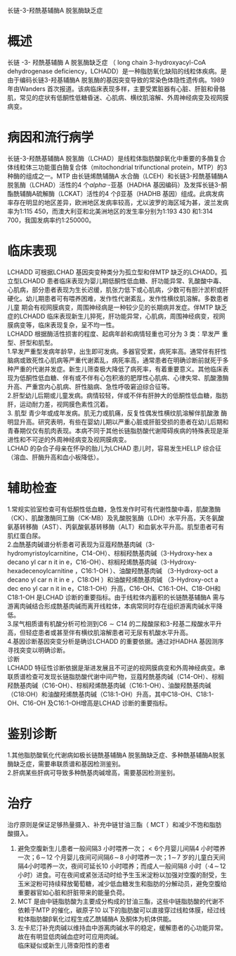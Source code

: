长链-3-羟酰基辅酶A 脱氢酶缺乏症  
# 概述  
长链 -3- 羟酰基辅酶 A  脱氢酶缺乏症 （ long chain 3-hydroxyacyl-CoA dehydrogenase deficiency，LCHADD）是一种脂肪氧化缺陷的线粒体疾病。是由于编码长链3-羟基辅酶A 脱氢酶的基因突变导致的常染色体隐性遗传病。1989 年由Wanders 首次报道。该病临床表现多样，主要受累脏器有心脏、肝脏和骨骼肌，常见的症状有低酮性低糖昏迷、心肌病、横纹肌溶解、外周神经病变及视网膜病变。  
# 病因和流行病学  
长链-3-羟酰基辅酶A 脱氢酶（LCHAD）是线粒体脂肪酸β氧化中重要的多酶复合体线粒体三功能蛋白酶复合体（mitochondrial trifunctional protein，MTP）的3 种酶的组成之一。MTP 由长链烯酰辅酶A 水合酶（LCEH）和长链3-羟酰基辅酶A 脱氢酶（LCHAD）活性的4 个$alpha\cdot$-亚基（HADHA 基因编码）及发挥长链3-酮酯酰辅酶A硫解酶（LCKAT）活性的4 个β亚基（HADHB 基因）组成。此病发病率存在明显的地区差异，欧洲地区发病率较高，尤以波罗的海区域为甚，波兰发病率为1:115 450，而澳大利亚和北美洲地区的发生率分别为1:193 430 和1:314 700，我国发病率约1:250000。  
# 临床表现  
LCHADD 可根据LCHAD 基因突变种类分为孤立型和伴MTP 缺乏的LCHADD。孤立型LCHADD 患者临床表现为婴儿期低酮性低血糖、肝功能异常、乳酸酸中毒、心肌病，部分患者表现为生长迟缓，肌张力低下或心肌病，少数可有胆汁淤积或肝硬化。幼儿期患者可有喂养困难，发作性代谢紊乱，发作性横纹肌溶解。多数患者儿童 期会有视网膜病变，周围神经病是一种较少见的长期病并发症。伴MTP 缺乏症的LCHADD 临床表现新生儿猝死，肝功能异常，心肌病，周围神经病变，视网膜病变等，临床表现复杂，呈不均一性。  
LCHADD  根据酶活性损害的程度、起病年龄和病情轻重也可分为 3  类：早发严 重型、肝型和肌型。  
1.早发严重型发病年龄早，出生即可发病。多器官受累，病死率高。通常伴有肝性脑病或致死性心肌病等严重代谢紊乱，病死率高，通常患者在明确诊断前就死于多种严重的代谢并发症。新生儿筛查极大降低了病死率，有着重要意义。其他临床表现为低酮性低血糖、伴有或不伴有心包积液的肥厚性心肌病、心律失常、肌酸激酶升高、严重宫内心肌病、肝性脑病、急性呼吸窘迫综合征等。  
2.肝型幼儿后期或儿童发病。病情较轻，伴或不伴有肝肿大的低酮性低血糖，脂肪肝，运动耐力差，视网膜色素性沉着。  
3. 肌型 青少年或成年发病。肌无力或肌痛，反复性偶发性横纹肌溶解伴肌酸激 酶明显升高。研究表明，有些在婴幼儿期以严重心脏或肝脏受损的患者在幼儿后期和青春期仅仅有肌肉表现。本病不同于其他长链脂肪酸代谢障碍疾病的特殊表现是渐进性和不可逆的外周神经病变及视网膜病变。  
LCHAD 的杂合子母亲在怀孕的胎儿为LCHAD 患儿时，容易发生HELLP 综合征（溶血、肝酶升高和血小板降低）。  
# 辅助检查  
1.常规实验室检查可有低酮性低血糖，急性发作时可有代谢性酸中毒，肌酸激酶（CK）、肌酸激酶同工酶（CK-MB）及乳酸脱氢酶（LDH）水平升高，天冬氨酸氨基转移酶（AST）、丙氨酸氨基转移酶（ALT）和血氨水平升高。肌型患者可有肌红蛋白尿。  
2.血酰基肉碱谱分析患者可表现为豆蔻羟酰基肉碱（3-hydromyristoylcarnitine，C14-OH）、棕榈羟酰基肉碱（3-Hydroxy-hex a decano yl car n it in e，C16-OH）、棕榈羟烯酰基肉碱（3-Hydroxy-hexadecenoylcarnitine ，C16:1-OH ）、油酸羟酰基肉碱
（3-Hydroxy-oct a decano yl car n it in e ，C18:OH ）和油酸羟烯酰基肉碱
（3-Hydroxy-oct a dec eno yl car n it in e，C18:1-OH）升高，C16-OH、C16:1-OH、C18-OH和C18:1-OH 是LCHAD 诊断的重要指标。由于线粒体内蓄积的长链酰基辅酶A 需与游离肉碱结合形成酰基肉碱而离开线粒体，本病常同时存在组织游离肉碱水平降低。  
3.尿气相质谱有机酸分析可检测到$\mathrm{C6}{\sim}\mathrm{C14}$ 的二羧酸尿和3-羟基二羧酸水平升高，但轻症患者或甚至伴有横纹肌溶解患者可无尿有机酸水平升高。  
4.基因诊断基因突变分析是确诊LCHADD 的重要依据。通过对HADHA 基因测序寻找突变以明确诊断。  
诊断  
LCHADD 特征性诊断依据是渐进发展且不可逆的视网膜病变和外周神经病变。串联质谱检查可发现长链脂肪酸代谢中间产物，豆蔻羟酰基肉碱（C14-OH）、棕榈羟酰基肉碱（C16-OH）、棕榈羟烯酰基肉碱（C16:1-OH）、油酸羟酰基肉碱（C18:OH）和油酸羟烯酰基肉碱（C18:1-OH）升高，其中C18-OH、C18:1-OH、C16-OH 及C16:1-OH增高是LCHAD 诊断的重要指标。  
# 鉴别诊断  
1.其他脂肪酸氧化代谢病如极长链酰基辅酶A 脱氢酶缺乏症、多种酰基辅酶A脱氢酶缺乏症，需要串联质谱和基因检测鉴别。  
2.肝病某些肝病可导致多种酰基肉碱增高，需要基因检测鉴别。  
# 治疗  
治疗原则是保证足够热量摄入、补充中链甘油三酯（ MCT ）和减少不饱和脂肪 酸摄入。  
1. 避免空腹新生儿患者一般间隔3 小时喂养一次；${<}6$个月婴儿间隔4 小时喂养一次；$6\!\sim\!12$ 个月婴儿夜间可间隔$6\!\sim\!8$ 小时喂养一次；$1\!\sim\!7$ 岁的儿童白天间隔4小时喂养一次，夜间可延长10 小时喂养；而成人一般间隔8 小时（$\cdot4\!\sim\!12$ 小时）进食。可在夜间或紧张活动时给予生玉米淀粉以加强对空腹的耐受，生玉米淀粉可持续释放葡萄糖，减少低血糖发生和脂肪的分解动员，避免空腹给重要器官如心脏和肝脏带来的能量负荷。  
2. MCT 是由中链脂肪酸为主要成分构成的甘油三酯，这些中链脂肪酸的代谢不依赖于MTP 的催化，碳原子10 以下的脂肪酸可以直接穿过线粒体膜，经过线粒体脂肪酸β氧化过程生成乙酰辅酶A 及酮体为机体供能。  
3. 左卡尼汀补充肉碱以维持血中游离肉碱水平的稳定，缓解患者的心功能异常。故在有明显低肉碱血症时可应用肉碱。  
临床疑似或新生儿筛查阳性的患者  

